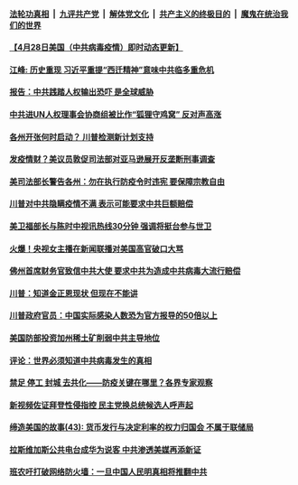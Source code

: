####  [法轮功真相](../../../../basic/blob/master/README.md?t=04290931) &nbsp;|&nbsp; [九评共产党](../../../../9ping.md/blob/master/README.md?t=04290931) &nbsp;|&nbsp; [解体党文化](../../../../jtdwh.md/blob/master/README.md?t=04290931)  &nbsp;|&nbsp; [共产主义的终极目的](../../../../gczydzjmd.md/blob/master/README.md?t=04290931) &nbsp;|&nbsp; [魔鬼在统治我们的世界](../../../../mgztzwmdsj.md/blob/master/README.md?t=04290931) 

#### [【4月28日美国（中共病毒疫情）即时动态更新】](../pages/soh6/372433.md?t=04290931) 
#### [江峰: 历史重现  习近平重提“西迁精神”意味中共临多重危机](../pages/soh6/372553.md?t=04290931) 
#### [报告：中共践踏人权输出恐吓 是全球威胁](../pages/soh6/372478.md?t=04290931) 
#### [中共进UN人权理事会协商组被比作“狐狸守鸡窝” 反对声高涨](../pages/soh6/372493.md?t=04290931) 
#### [各州开张何时启动？  川普检测新计划支持](../pages/soh6/372484.md?t=04290931) 
#### [发疫情财？美议员敦促司法部对亚马逊展开反垄断刑事调查](../pages/soh6/372430.md?t=04290931) 
#### [美司法部长警告各州：勿在执行防疫令时违宪 要保障宗教自由](../pages/soh6/372442.md?t=04290931) 
#### [川普对中共隐瞒疫情不满 表示可能要求中共巨额赔偿](../pages/soh6/372424.md?t=04290931) 
#### [美卫福部长与陈时中视讯热线30分钟 强调将挺台参与世卫](../pages/soh6/372211.md?t=04290931) 
#### [火爆！央视女主播在新闻联播对美国高官破口大骂](../pages/soh6/372232.md?t=04290931) 
#### [佛州首席财务官致信中共大使 要求中共为造成中共病毒大流行赔偿](../pages/soh6/372112.md?t=04290931) 
#### [川普：知道金正恩现状 但现在不能讲](../pages/soh6/372115.md?t=04290931) 
#### [川普政府官员：中国实际感染人数恐为官方报导的50倍以上](../pages/soh6/372103.md?t=04290931) 
#### [美国防部投资加州稀土矿削弱中共主导地位](../pages/soh6/372046.md?t=04290931) 
#### [评论：世界必须知道中共病毒发生的真相](../pages/soh6/372061.md?t=04290931) 
#### [禁足 停工 封城 去共化——防疫关键在哪里？各界专家观察 ](../pages/soh6/372037.md?t=04290931) 
#### [新视频佐证拜登性侵指控 民主党换总统候选人呼声起](../pages/soh6/372013.md?t=04290931) 
#### [缔造美国的故事(43): 货币发行与决定利率的权力归国会 不属于联储局](../pages/soh6/372007.md?t=04290931) 
#### [拉斯维加斯公共电台成华为说客 中共渗透美媒再添新证 ](../pages/soh6/371998.md?t=04290931) 
#### [班农吁打破网络防火墙：一旦中国人民明真相将推翻中共](../pages/soh6/371920.md?t=04290931) 
